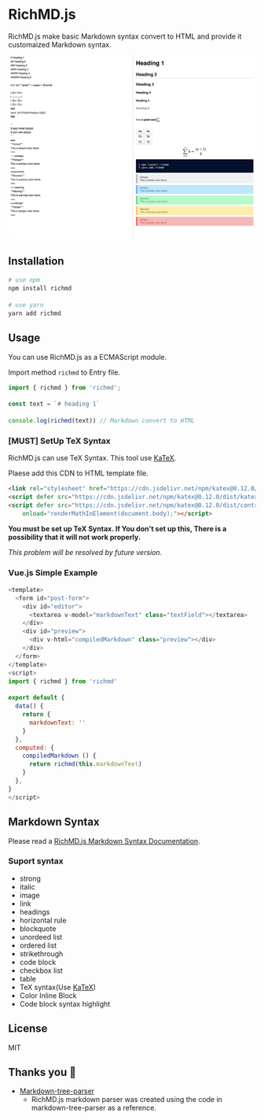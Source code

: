 # RichMD.js
RichMD.js make basic Markdown syntax convert to HTML and provide it customaized Markdown syntax.

![RichMD.js](./docs/images/preview.png)

## Installation

```bash
# use npm
npm install richmd

# use yarn
yarn add richmd
```

## Usage
You can use RichMD.js as a ECMAScript module.

Import method `richmd` to Entry file.
```js
import { richmd } from 'richmd';

const text = `# heading 1`

console.log(richmd(text)) // Markdown convert to HTML
```

### [MUST] SetUp TeX Syntax 
RichMD.js can use TeX Syntax. This tool use [KaTeX](https://katex.org/). 

Plaese add this CDN to HTML template file.

```html
<link rel="stylesheet" href="https://cdn.jsdelivr.net/npm/katex@0.12.0/dist/katex.min.css" integrity="sha384-AfEj0r4/OFrOo5t7NnNe46zW/tFgW6x/bCJG8FqQCEo3+Aro6EYUG4+cU+KJWu/X" crossorigin="anonymous">
<script defer src="https://cdn.jsdelivr.net/npm/katex@0.12.0/dist/katex.min.js" integrity="sha384-g7c+Jr9ZivxKLnZTDUhnkOnsh30B4H0rpLUpJ4jAIKs4fnJI+sEnkvrMWph2EDg4" crossorigin="anonymous"></script>
<script defer src="https://cdn.jsdelivr.net/npm/katex@0.12.0/dist/contrib/auto-render.min.js" integrity="sha384-mll67QQFJfxn0IYznZYonOWZ644AWYC+Pt2cHqMaRhXVrursRwvLnLaebdGIlYNa" crossorigin="anonymous"
    onload="renderMathInElement(document.body);"></script>
```

**You must be set up TeX Syntax. If You don't set up this, There is a possibility that it will not work properly.** 

*This problem will be resolved by future version.*

### Vue.js Simple Example
```js
<template>
  <form id="post-form">
    <div id="editor">
      <textarea v-model="markdownText" class="textField"></textarea>
    </div>
    <div id="preview">
      <div v-html="compiledMarkdown" class="preview"></div>
    </div>
  </form>
</template>
<script>
import { richmd } from 'richmd'

export default {
  data() {
    return {
      markdownText: ''
    }
  },
  computed: {
    compiledMarkdown () {
      return richmd(this.markdownText)
    }
  },
}
</script>
```

## Markdown Syntax
Please read a [RichMD.js Markdown Syntax Documentation](./docs/md-syntax.md).

### Suport syntax
- strong
- italic
- image
- link
- headings
- horizontal rule
- blockquote
- unordeed list
- ordered list
- strikethrough
- code block
- checkbox list
- table
- TeX syntax(Use [KaTeX](https://katex.org/))
- Color Inline Block
- Code block syntax highlight

## License
MIT

## Thanks you :pray:
- [Markdown-tree-parser](https://github.com/ysugimoto/markdown-tree-parser)
  - RichMD.js markdown parser was created using the code in markdown-tree-parser as a reference.
